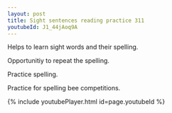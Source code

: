 ```yaml
---
layout: post
title: Sight sentences reading practice 311
youtubeId: J1_44jAoq9A
---
```

 
 
Helps to learn sight words and their spelling.

Opportunitiy to repeat the spelling. 

Practice spelling. 
 
Practice for spelling bee competitions. 
 
{% include youtubePlayer.html id=page.youtubeId %}
 
 
